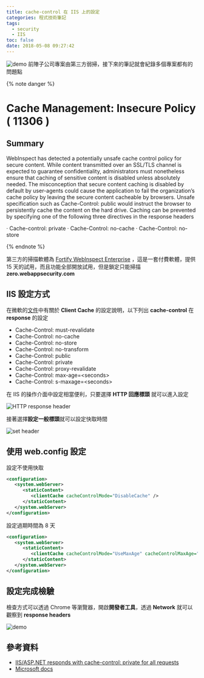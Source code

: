 ```yaml
---
title: cache-control 在 IIS 上的設定
categories: 程式技術筆記
tags:
  - security
  - IIS
toc: false
date: 2018-05-08 09:27:42
---
```


![demo](https://lh3.googleusercontent.com/_xr4yWpJJUdg_w0bZZbstCQjQZOFWi7H54VZnZkSdFXkR-jKELJFaxniFxNIOdb7s1n33J0dJ5DUv_KtMYQ-rpc_B-yYWmqS80KdqKCZNVq24GWwjYqSZ1LLBzdICYzExs-6bGEoSvbS2Y87-B90lwnnkf7MzKpw1be83tS4r_dQssrpmmUozlLHhnrYPwIL1x8iPKDFM-fPlgnNmdUyb343irwa-7VGExhqCgrUR9Q1x3-cRrl4w5e8n3s-Cc9_43u7ep0EPFVvlQIzsPyLfvbd3QD1Ip3sYIFmpDqA71sDB03jHVC7l2-GYAMtOht5q1XkW2ZruRnLGadn42i0sEyeXr1kX0zhryMCFDleYySA4ZhM6Jc_WelQW7avtrDP1vr_eTh7RlcVcx7VbN4q4mXegNqExWKB10a96PzARWk7VU5EpjqiSnq03prU0j2B2M1FX5PshsPfjL-KQxmOJ6b9NCtlZUtVH8Ds8htFEZk2Fch06KY1a9wVEb_sEPpebW-CF6p3uMunf8AKpf4n3RJSFCLrIseZ9JXq6hTZ1JgfVb56NOYjgyMZy9VXWlsigNjMuSEDCH_DksRHVT2MLLG9tj3W2GUFROG-SLKJ-Hedp7oF-IO5bQBdH8Hd3abYnSAuk6uCO6OcCWkFc1H9KPcRnNkIGuEF=w344-h106-no)
前陣子公司專案由第三方弱掃，接下來的筆記就會紀錄多個專案都有的問題點

{% note danger %}

# Cache Management: Insecure Policy ( 11306 )

## Summary

WebInspect has detected a potentially unsafe cache control policy for secure content. While content transmitted over an SSL/TLS channel is expected to guarantee confidentiality, administrators must nonetheless ensure that caching of sensitive content is disabled unless absolutely needed. The misconception that secure content caching is disabled by default by user-agents could cause the application to fail the organization’s cache policy by leaving the secure content cacheable by browsers. Unsafe specification such as Cache-Control: public would instruct the browser to persistently cache the content on the hard drive. Caching can be prevented by specifying one of the following three directives in the response headers

· Cache-control: private
· Cache-Control: no-cache
· Cache-Control: no-store

{% endnote %}
<!-- more -->

第三方的掃描軟體為 [Fortify WebInspect Enterprise](https://software.microfocus.com/en-us/products/webinspect-dynamic-analysis-dast/overview) ，這是一套付費軟體，提供 15 天的試用，而且功能全部開放試用，但是鎖定只能掃描 **zero.webappsecurity.com**

## IIS 設定方式

在微軟的[文件][2]中有關於 **Client Cache** 的設定說明，以下列出 **cache-control** 在 **response** 的設定

- Cache-Control: must-revalidate
- Cache-Control: no-cache
- Cache-Control: no-store
- Cache-Control: no-transform
- Cache-Control: public
- Cache-Control: private
- Cache-Control: proxy-revalidate
- Cache-Control: max-age=&lt;seconds&gt;
- Cache-Control: s-maxage=&lt;seconds&gt;

在 IIS 的操作介面中設定相當便利，只要選擇 **HTTP 回應標頭** 就可以進入設定

![HTTP response header](https://lh3.googleusercontent.com/i4EUc8WWlXXAvq9oT-GgFKgVEVnQqolY7kUzcKBlIJJVcpsdn1UrdwfufNdIsI4foh7treGnCrbmKJQS4u5N4YGh3HDqyaNpV4G8mrWhi5THK_2DMqDiIyU10nYs_mHgpFriWPH6skHZ2nzzny-7USUvuy3BhnzVKh8aIMOxd3FNKKYRuJA3-iWF0dK3vSAiwIqQhfCJPIwyV4A57ffKCDCPnyQ8dss_uGiz3pRmp9EAp1l2VLOVaz32KVO9wIZjbGZOwg-V_fXyfB9lhSD_CotIDAiMTU1FBRdjEaCawC5F2XlsOyz2Ipo8ApjC0AO_hyjfzw3HwNDTaflMMvonzVqoP-Blspub8MNMMzuOvj-nrFiHzzsKwzvjirsVaireVeNYEp_0Pjc-aKG-wlNhEohivITYALr6b8COgNDABytayqocbn5HLn48mut79uSLrklplpGNuzaiYW-vVgYY-nL2-xCPzjWyiRm5NRIx-n2GOfhRdEWep_1W1Lv3nDODUEQv4FkRZMm22kYE01WtsJpNrifC9yuVmVU17xJwTMVQ8ViNhtnSzaIUYIhdodQf7Q2meDuY1nbn1moXacykT1dZLbd46E9PdJSqQGVCigM_GnQCONSupa5FrjBYlCLdyciaZuzSYy8IHlaWVvE58b8kgcwPkTUw=w686-h443-no)

接著選擇**設定一般標頭**就可以設定快取時間

![set header](https://lh3.googleusercontent.com/7t5DB_jySLObeuj2LDjBLDFtlJ5n4McRzxJd_vUUmwyD98q6LVgjCVzRMkqMaO2-6C3UigSocf_LUW2q7cb_-wAnUi65XsCCmNvygCNVPVqWDC9VaEjkvOG9RLE3ZsqgXxN3k7j0QPl531dzlU4uM-ybLxG64CphZNrXSUMdXmlxUsJINSVqSc67NLhJrjgvHQ0fQMCVEM8ZhZRFJlfgO7GTkz6NN9RwFpNEnbh3Gw_s5WioHcrU_O9Otaw_9kW3wEybyqA8yvXi_eYE0yvN1YmsmyZAlO0qJ2q2JqpDEZzGDH2tjHpX_2PfNwxNlhTjPwyVI5-M81InEDcrG2yRpHy4aX_MB4ukOsrnLxg0VyooNnj1mb7eaPC0MqapyAN2JNJDuudYcSXMyYdJqb5P4ovr-GYpZrpcnTxi33cMDNclzKQ2WAX_ILHO3TiEvcPjnaKOTqrTei2gmXuzeQ_8wxp_yoxERGN93ug38UoKKgREml6c4j3Ja8tKeh1yOMGqjq4T8TM5r4Zl2SC5IdsYT0SesxmsthildAFqCycYiFjEpWECWBr4e0nmLIpd1rbh52a0M9SIYo-99qd7Xs5PrdIAu96cT-kwoPxdmITEIQjEsgblIIRcRy2XsHe8Z4iZ36gKBjpapnTYmIXre_PhmGkqDwRzQPCm=w773-h414-no)

## 使用 web.config 設定

設定不使用快取

``` xml
<configuration>
   <system.webServer>
      <staticContent>
         <clientCache cacheControlMode="DisableCache" />
      </staticContent>
   </system.webServer>
</configuration>
```

設定過期時間為 8 天

``` xml
<configuration>
   <system.webServer>
      <staticContent>
         <clientCache cacheControlMode="UseMaxAge" cacheControlMaxAge="8.00:00:00" />
      </staticContent>
   </system.webServer>
</configuration>
```

## 設定完成檢驗

檢查方式可以透過 Chrome 等瀏覽器，開啟**開發者工具**，透過 **Network** 就可以觀察到 **response headers**

![demo](https://lh3.googleusercontent.com/_xr4yWpJJUdg_w0bZZbstCQjQZOFWi7H54VZnZkSdFXkR-jKELJFaxniFxNIOdb7s1n33J0dJ5DUv_KtMYQ-rpc_B-yYWmqS80KdqKCZNVq24GWwjYqSZ1LLBzdICYzExs-6bGEoSvbS2Y87-B90lwnnkf7MzKpw1be83tS4r_dQssrpmmUozlLHhnrYPwIL1x8iPKDFM-fPlgnNmdUyb343irwa-7VGExhqCgrUR9Q1x3-cRrl4w5e8n3s-Cc9_43u7ep0EPFVvlQIzsPyLfvbd3QD1Ip3sYIFmpDqA71sDB03jHVC7l2-GYAMtOht5q1XkW2ZruRnLGadn42i0sEyeXr1kX0zhryMCFDleYySA4ZhM6Jc_WelQW7avtrDP1vr_eTh7RlcVcx7VbN4q4mXegNqExWKB10a96PzARWk7VU5EpjqiSnq03prU0j2B2M1FX5PshsPfjL-KQxmOJ6b9NCtlZUtVH8Ds8htFEZk2Fch06KY1a9wVEb_sEPpebW-CF6p3uMunf8AKpf4n3RJSFCLrIseZ9JXq6hTZ1JgfVb56NOYjgyMZy9VXWlsigNjMuSEDCH_DksRHVT2MLLG9tj3W2GUFROG-SLKJ-Hedp7oF-IO5bQBdH8Hd3abYnSAuk6uCO6OcCWkFc1H9KPcRnNkIGuEF=w344-h106-no)

## 參考資料

- [IIS/ASP.NET responds with cache-control: private for all requests][1]
- [Microsoft docs][2]

[1]: https://stackoverflow.com/questions/47224561/iis-asp-net-responds-with-cache-control-private-for-all-requests?utm_medium=organic&utm_source=google_rich_qa&utm_campaign=google_rich_qa
[2]: https://docs.microsoft.com/en-us/iis/configuration/system.webserver/staticcontent/clientcache